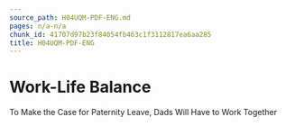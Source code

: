 ```yaml
---
source_path: H04UQM-PDF-ENG.md
pages: n/a-n/a
chunk_id: 41707d97b23f84054fb463c1f3112817ea6aa285
title: H04UQM-PDF-ENG
---
```

# Work-Life Balance

To Make the Case for Paternity Leave, Dads Will Have to Work Together
